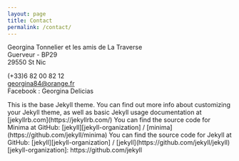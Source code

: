 ```yaml
---
layout: page
title: Contact
permalink: /contact/
---
```

Georgina Tonnelier
et les amis de La Traverse  
Guerveur - BP29  
29550 St Nic  
  
(+33)6 82 00 82 12  
<georgina84@orange.fr>     
Facebook : Georgina Delicias    

<!-->
 This is the base Jekyll theme. You can find out more info about customizing your Jekyll theme, as well as basic Jekyll usage documentation at [jekyllrb.com](https://jekyllrb.com/)

You can find the source code for Minima at GitHub:
[jekyll][jekyll-organization] /
[minima](https://github.com/jekyll/minima)

You can find the source code for Jekyll at GitHub:
[jekyll][jekyll-organization] /
[jekyll](https://github.com/jekyll/jekyll)


[jekyll-organization]: https://github.com/jekyll
